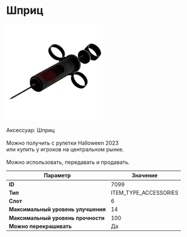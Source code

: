 # Шприц

![Item Image](../img/7099.webp?raw=true)

Аксессуар: Шприц<br><br>Можно получить с рулетки Halloween 2023<br>или купить у игроков на центральном рынке.<br><br>Можно использовать, передавать и продавать.


| Параметр | Значение |
|----------|----------|
| **ID** | 7099 |
| **Тип** | ITEM_TYPE_ACCESSORIES |
| **Слот** | 6 |
| **Максимальный уровень улучшения** | 14 |
| **Максимальный уровень прочности** | 100 |
| **Можно перекрашивать** | Да |

